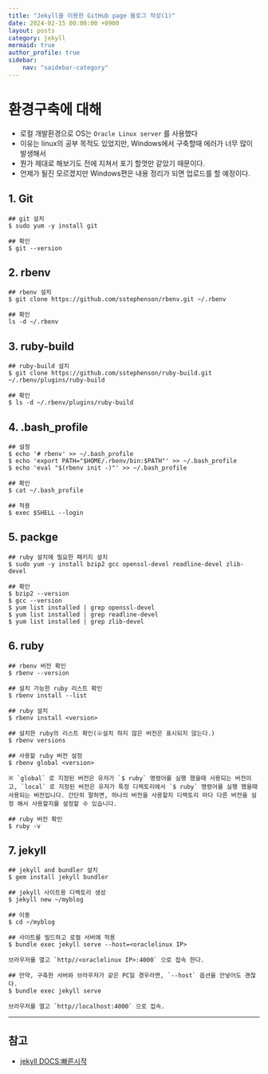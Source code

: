 ```yaml
---
title: "Jekyll을 이용한 GitHub page 블로그 작성(1)" 
date: 2024-02-15 00:00:00 +0900
layout: posts
category: jekyll
mermaid: true
author_profile: true
sidebar:
    nav: "saidebar-category"
---
```


# 환경구축에 대해

- 로컬 개발환경으로 OS는 `Oracle Linux server` 를 사용했다
- 이유는 linux의 공부 목적도 있었지만, Windows에서 구축할때 에러가 너무 많이 발생해서
- 뭔가 제대로 해보기도 전에 지쳐서 포기 할껏만 같았기 때문이다.
- 언제가 될진 모르겠지만 Windows편은 내용 정리가 되면 업로드를 할 예정이다.

## 1. Git

```
## git 설치
$ sudo yum -y install git

## 확인
$ git --version
```

## 2. rbenv

```
## rbenv 설치
$ git clone https://github.com/sstephenson/rbenv.git ~/.rbenv

## 확인
ls -d ~/.rbenv
```

## 3. ruby-build

```
## ruby-build 설치
$ git clone https://github.com/sstephenson/ruby-build.git ~/.rbenv/plugins/ruby-build

## 확인
$ ls -d ~/.rbenv/plugins/ruby-build
```

## 4. .bash_profile

```
## 설정
$ echo '# rbenv' >> ~/.bash_profile
$ echo 'export PATH="$HOME/.rbenv/bin:$PATH"' >> ~/.bash_profile
$ echo 'eval "$(rbenv init -)"' >> ~/.bash_profile

## 확인
$ cat ~/.bash_profile

## 적용
$ exec $SHELL --login
```

## 5. packge

```
## ruby 설치에 필요한 패키지 설치
$ sudo yum -y install bzip2 gcc openssl-devel readline-devel zlib-devel

## 확인
$ bzip2 --version
$ gcc --version
$ yum list installed | grep openssl-devel
$ yum list installed | grep readline-devel
$ yum list installed | grep zlib-devel
```

## 6. ruby

```
## rbenv 버전 확인
$ rbenv --version

## 설치 가능한 ruby 리스트 확인
$ rbenv install --list

## ruby 설치
$ rbenv install <version>

## 설치한 ruby의 리스트 확인(※설치 하지 않은 버전은 표시되지 않는다.)
$ rbenv versions

## 사용할 ruby 버전 설정
$ rbenv global <version>

※ `global` 로 지정된 버전은 유저가 `$ ruby` 명령어를 실행 했을때 사용되는 버전이고, `local` 로 지정된 버전은 유저가 특정 디렉토리에서 `$ ruby` 명령어를 실행 했을때 사용되는 버전입니다. 간단히 말하면, 하나의 버전을 사용할지 디렉토리 마다 다른 버전을 설정 해서 사용할지를 설정할 수 있습니다.

## ruby 버전 확인
$ ruby -v
```

## 7. jekyll

```
## jekyll and bundler 설치
$ gem install jekyll bundler

## jekyll 사이트용 디렉토리 생성
$ jekyll new ~/myblog

## 이동
$ cd ~/myblog

## 사이트를 빌드하고 로컬 서버에 적용
$ bundle exec jekyll serve --host=<oraclelinux IP>

브라우저를 열고 `http//<oraclelinux IP>:4000` 으로 접속 한다.

## 만약, 구축한 서버와 브라우저가 같은 PC일 경우라면, `--host` 옵션을 안넣어도 괜찮다.
$ bundle exec jekyll serve

브라우저를 열고 `http//localhost:4000` 으로 접속.
```

-----

## 참고

- [jekyll DOCS:빠른시작](https://jekyllrb-ko.github.io/docs/)